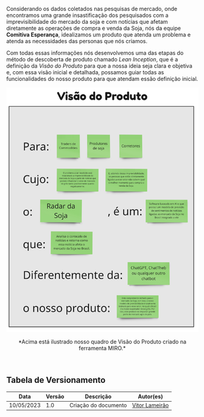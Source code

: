 Considerando os dados coletados nas pesquisas de mercado, onde encontramos uma grande insastificação dos pesquisados com a imprevisibilidade do mercado da soja e com notícias que afetam diretamente as operações de compra e venda da Soja, nós da equipe **Comitiva Esperança**, idealizamos um produto que atenda um problema e atenda as necessidades das personas que nós criamos.

Com todas essas informações nós desenvolvemos uma das etapas do método de descoberta de produto chamado *Lean Inception*, que é a definição da *Visão do Produto* para que a nossa ideia seja clara e objetiva e, com essa visão inicial e detalhada, possamos guiar todas as funcionalidades do nosso produto para que atendam essão definição inicial.

![grafico_variacao_soja](images/visao_produto_miro.jpg)

<center> *Acima está ilustrado nosso quadro de Visão do Produto criado na ferramenta MIRO.* </center> <br><br>

## Tabela de Versionamento
<div class="md-typeset__scrollwrap">
  <div class="md-typeset__table">
    <table>
      <thead>
        <tr>
          <th>Data</th>
          <th>Versão</th>
          <th>Descrição</th>
          <th>Autor(es)</th>
        </tr>
      </thead>
    <tbody>
      <tr>
        <td>10/05/2023</td>
        <td>1.0</td>
        <td>Criação do documento</td>
        <td><a href="https://www.linkedin.com/in/vitor-lameirao/">Vitor Lameirão</a>
        </td>
      </tr>
    </tbody>
  </table>
</div>
</div>